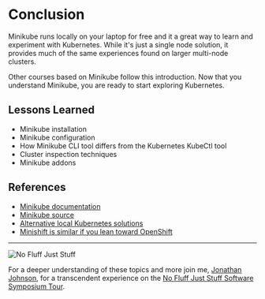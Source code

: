 # Conclusion #

Minikube runs locally on your laptop for free and it a great way to learn and experiment with Kubernetes. While it's just a single node solution, it provides much of the same experiences found on larger multi-node clusters.

Other courses based on Minikube follow this introduction. Now that you understand Minikube, you are ready to start exploring Kubernetes.

## Lessons Learned ##

- Minikube installation
- Minikube configuration
- How Minikube CLI tool differs from the Kubernetes KubeCtl tool
- Cluster inspection techniques
- Minikube addons

## References ##

- [Minikube documentation](https://kubernetes.io/docs/setup/minikube/)
- [Minikube source](https://github.com/kubernetes/minikube)
- [Alternative local Kubernetes solutions](https://kubernetes.io/docs/setup/pick-right-solution/#local-machine-solutions)
- [Minishift is similar if you lean toward OpenShift](https://github.com/minishift/minishift)

--------
![No Fluff Just Stuff](/javajon/courses/kubernetes-fundamentals/minikube/assets/nfjs.png "No Fluff Just Stuff")

For a deeper understanding of these topics and more join me, [Jonathan Johnson](https://www.linkedin.com/in/javajon/), for a transcendent experience on the [No Fluff Just Stuff Software Symposium Tour](https://nofluffjuststuff.com/home/main).
